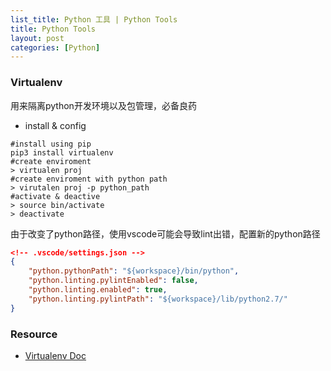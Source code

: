 ```yaml
---
list_title: Python 工具 | Python Tools
title: Python Tools
layout: post
categories: [Python]
---
```


### Virtualenv

用来隔离python开发环境以及包管理，必备良药

- install  & config

```
#install using pip
pip3 install virtualenv
#create enviroment
> virtualen proj
#create enviroment with python path
> virutalen proj -p python_path
#activate & deactive
> source bin/activate
> deactivate
```
由于改变了python路径，使用vscode可能会导致lint出错，配置新的python路径

```json
<!-- .vscode/settings.json -->
{
    "python.pythonPath": "${workspace}/bin/python",    
    "python.linting.pylintEnabled": false,
    "python.linting.enabled": true,
    "python.linting.pylintPath": "${workspace}/lib/python2.7/"    
}
```


### Resource

- [Virtualenv Doc](https://docs.python.org/3/library/venv.html)
